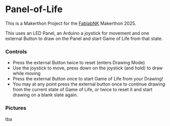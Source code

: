 # Panel-of-Life

This is a Makerthon Project for the [FablabNK](https://github.com/fablabnk) Makerthon 2025.

This uses an LED Panel, an Arduino a joystick for movement and one external Button to draw on the Panel and start Game of Life from that state.

### Controls

- Press the external Button twice to reset (enters Drawing Mode)
- Use the joystick to move, press down on the joystick (and hold) to draw while moving
- Press the external Button once to start Game of Life from your Drawing!
- You may at any point press the external button once to continue drawing from the current state of Game of Life, or twice to reset it and start drawing on a blank slate again.

### Pictures

tba
